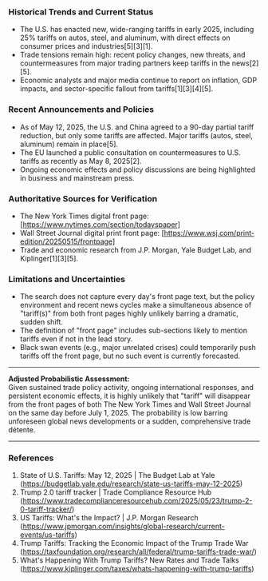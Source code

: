 ### Historical Trends and Current Status

- The U.S. has enacted new, wide-ranging tariffs in early 2025, including 25% tariffs on autos, steel, and aluminum, with direct effects on consumer prices and industries[5][3][1].
- Trade tensions remain high: recent policy changes, new threats, and countermeasures from major trading partners keep tariffs in the news[2][5].
- Economic analysts and major media continue to report on inflation, GDP impacts, and sector-specific fallout from tariffs[1][3][4][5].

### Recent Announcements and Policies

- As of May 12, 2025, the U.S. and China agreed to a 90-day partial tariff reduction, but only some tariffs are affected. Major tariffs (autos, steel, aluminum) remain in place[5].
- The EU launched a public consultation on countermeasures to U.S. tariffs as recently as May 8, 2025[2].
- Ongoing economic effects and policy discussions are being highlighted in business and mainstream press.

### Authoritative Sources for Verification

- The New York Times digital front page: [https://www.nytimes.com/section/todayspaper]
- Wall Street Journal digital print front page: [https://www.wsj.com/print-edition/20250515/frontpage]
- Trade and economic research from J.P. Morgan, Yale Budget Lab, and Kiplinger[1][3][5].

### Limitations and Uncertainties

- The search does not capture every day's front page text, but the policy environment and recent news cycles make a simultaneous absence of "tariff(s)" from both front pages highly unlikely barring a dramatic, sudden shift.
- The definition of "front page" includes sub-sections likely to mention tariffs even if not in the lead story.
- Black swan events (e.g., major unrelated crises) could temporarily push tariffs off the front page, but no such event is currently forecasted.

---

**Adjusted Probabilistic Assessment:**  
Given sustained trade policy activity, ongoing international responses, and persistent economic effects, it is highly unlikely that "tariff" will disappear from the front pages of both The New York Times and Wall Street Journal on the same day before July 1, 2025. The probability is low barring unforeseen global news developments or a sudden, comprehensive trade détente.

---

### References
1. State of U.S. Tariffs: May 12, 2025 | The Budget Lab at Yale (https://budgetlab.yale.edu/research/state-us-tariffs-may-12-2025)
2. Trump 2.0 tariff tracker | Trade Compliance Resource Hub (https://www.tradecomplianceresourcehub.com/2025/05/23/trump-2-0-tariff-tracker/)
3. US Tariffs: What's the Impact? | J.P. Morgan Research (https://www.jpmorgan.com/insights/global-research/current-events/us-tariffs)
4. Trump Tariffs: Tracking the Economic Impact of the Trump Trade War (https://taxfoundation.org/research/all/federal/trump-tariffs-trade-war/)
5. What's Happening With Trump Tariffs? New Rates and Trade Talks (https://www.kiplinger.com/taxes/whats-happening-with-trump-tariffs)